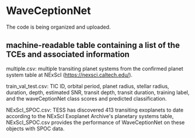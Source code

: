 # WaveCeptionNet

The code is being organized and uploaded.


## machine-readable table containing a list of the TCEs and associated information

multiple.csv: multiple transiting planet systems from the confirmed planet system table at NExScI (https://nexsci.caltech.edu/).

train_val_test.csv: TIC ID, orbital period, planet radius, stellar radius, duration, depth, estimated SNR, transit depth, transit duration, training label, and the waveCeptionNet class scores and predicted classification.

NExScI_SPOC.csv: TESS has discovered 413 transiting exoplanets to date according to the NExScI Exoplanet Archive's planetary systems table, NExScI_SPOC.csv provides the performance of WaveCeptionNet on these objects with SPOC data.
